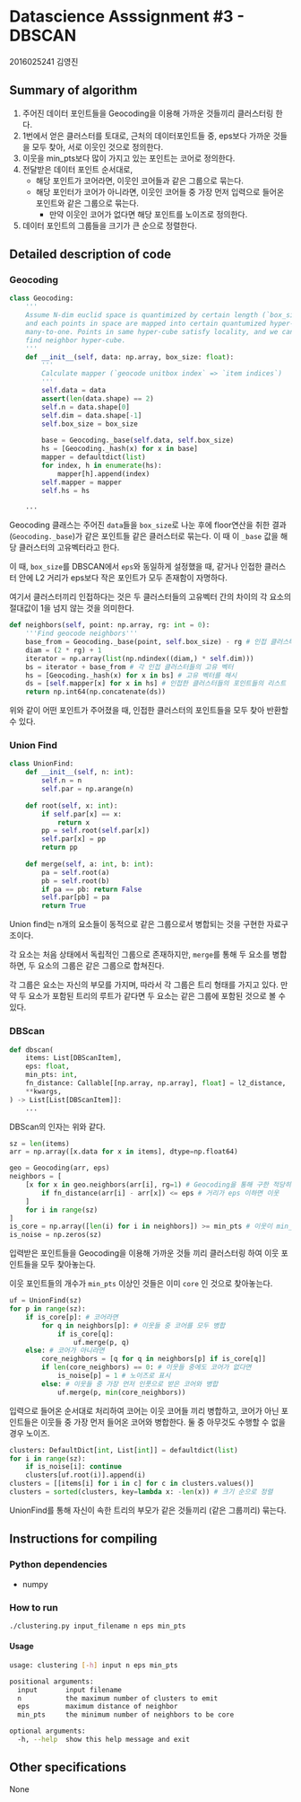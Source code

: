 # Datascience Asssignment #3 - DBSCAN

2016025241 김영진

## Summary of algorithm

1. 주어진 데이터 포인트들을 Geocoding을 이용해 가까운 것들끼리 클러스터링 한다.
2. 1번에서 얻은 클러스터를 토대로, 근처의 데이터포인트들 중, eps보다 가까운 것들을 모두 찾아, 서로 이웃인 것으로 정의한다.
3. 이웃을 min_pts보다 많이 가지고 있는 포인트는 코어로 정의한다.
4. 전달받은 데이터 포인트 순서대로,
    * 해당 포인트가 코어라면, 이웃인 코어들과 같은 그룹으로 묶는다.
    * 해당 포인터가 코어가 아니라면, 이웃인 코어들 중 가장 먼저 입력으로 들어온 포인트와 같은 그룹으로 묶는다.
        * 만약 이웃인 코어가 없다면 해당 포인트를 노이즈로 정의한다.
5. 데이터 포인트의 그룹들을 크기가 큰 순으로 정렬한다.

## Detailed description of code

### Geocoding

```python
class Geocoding:
    '''
    Assume N-dim euclid space is quantimized by certain length (`box_size`),
    and each points in space are mapped into certain quantumized hyper-cube
    many-to-one. Points in same hyper-cube satisfy locality, and we can easily
    find neighbor hyper-cube.
    '''
    def __init__(self, data: np.array, box_size: float):
        '''
        Calculate mapper (`geocode unitbox index` => `item indices`)
        '''
        self.data = data
        assert(len(data.shape) == 2)
        self.n = data.shape[0]
        self.dim = data.shape[-1]
        self.box_size = box_size
    
        base = Geocoding._base(self.data, self.box_size)
        hs = [Geocoding._hash(x) for x in base]
        mapper = defaultdict(list)
        for index, h in enumerate(hs):
            mapper[h].append(index)
        self.mapper = mapper
        self.hs = hs

    ...
```

Geocoding 클래스는 주어진 `data`들을 `box_size`로 나눈 후에 floor연산을 취한 결과(`Geocoding._base`)가 
같은 포인트들 같은 클러스터로 묶는다. 이 때 이 `_base` 값을 해당 클러스터의 고유벡터라고 한다.

이 때, `box_size`를 DBSCAN에서 `eps`와 동일하게 설정했을 때, 같거나 인접한 클러스터 안에 L2 거리가 eps보다 작은 
포인트가 모두 존재함이 자명하다.

여기서 클러스터끼리 인접하다는 것은 두 클러스터들의 고유벡터 간의 차이의 각 요소의 절대값이 1을 넘지 않는 것을 의미한다.

```python
def neighbors(self, point: np.array, rg: int = 0):
    '''Find geocode neighbors'''
    base_from = Geocoding._base(point, self.box_size) - rg # 인접 클러스터의 고유 벡터들중 가장 낮은 값
    diam = (2 * rg) + 1
    iterator = np.array(list(np.ndindex((diam,) * self.dim)))
    bs = iterator + base_from # 각 인접 클러스터들의 고유 벡터
    hs = [Geocoding._hash(x) for x in bs] # 고유 벡터를 해시
    ds = [self.mapper[x] for x in hs] # 인접한 클러스터들의 포인트들의 리스트
    return np.int64(np.concatenate(ds))
```

위와 같이 어떤 포인트가 주어졌을 때, 인접한 클러스터의 포인트들을 모두 찾아 반환할 수 있다.

### Union Find

```python
class UnionFind:
    def __init__(self, n: int):
        self.n = n
        self.par = np.arange(n)
    
    def root(self, x: int):
        if self.par[x] == x:
            return x
        pp = self.root(self.par[x])
        self.par[x] = pp
        return pp
    
    def merge(self, a: int, b: int):
        pa = self.root(a)
        pb = self.root(b)
        if pa == pb: return False
        self.par[pb] = pa
        return True
```

Union find는 n개의 요소들이 동적으로 같은 그룹으로서 병합되는 것을 구현한 자료구조이다.

각 요소는 처음 상태에서 독립적인 그룹으로 존재하지만, `merge`를 통해 두 요소를 병합하면, 두 요소의
 그룹은 같은 그룹으로 합쳐진다.

각 그룹은 요소는 자신의 부모를 가지며, 따라서 각 그룹은 트리 형태를 가지고 있다.
만약 두 요소가 포함된 트리의 루트가 같다면 두 요소는 같은 그룹에 포함된 것으로 볼 수 있다.

### DBScan

```python
def dbscan(
    items: List[DBScanItem],
    eps: float,
    min_pts: int,
    fn_distance: Callable[[np.array, np.array], float] = l2_distance,
    **kwargs,
) -> List[List[DBScanItem]]:
    ...
```

DBScan의 인자는 위와 같다.

```python
sz = len(items)
arr = np.array([x.data for x in items], dtype=np.float64)

geo = Geocoding(arr, eps)
neighbors = [
    [x for x in geo.neighbors(arr[i], rg=1) # Geocoding을 통해 구한 적당히 가까운 포인트들
        if fn_distance(arr[i] - arr[x]) <= eps # 거리가 eps 이하면 이웃
    ]
    for i in range(sz)
]
is_core = np.array([len(i) for i in neighbors]) >= min_pts # 이웃이 min_pts 보다 같거나 많으면 코어 포인트
is_noise = np.zeros(sz)
```

입력받은 포인트들을 Geocoding을 이용해 가까운 것들 끼리 클러스터링 하여 이웃 포인트들을 모두 찾아놓는다.

이웃 포인트들의 개수가 `min_pts` 이상인 것들은 이미 `core` 인 것으로 찾아놓는다.

```python
uf = UnionFind(sz)
for p in range(sz):
    if is_core[p]: # 코어라면
        for q in neighbors[p]: # 이웃들 중 코어를 모두 병합
            if is_core[q]:
                uf.merge(p, q)
    else: # 코어가 아니라면
        core_neighbors = [q for q in neighbors[p] if is_core[q]]
        if len(core_neighbors) == 0: # 이웃들 중에도 코어가 없다면
            is_noise[p] = 1 # 노이즈로 표시
        else: # 이웃들 중 가장 먼저 인풋으로 받은 코어와 병합
            uf.merge(p, min(core_neighbors))
```

입력으로 들어온 순서대로 처리하여 코어는 이웃 코어들 끼리 병합하고, 
코어가 아닌 포인트들은 이웃들 중 가장 먼저 들어온 코어와 병합한다. 둘 중 아무것도 수행할 수 없을 경우 노이즈.

```python
clusters: DefaultDict[int, List[int]] = defaultdict(list)
for i in range(sz):
    if is_noise[i]: continue
    clusters[uf.root(i)].append(i)
clusters = [[items[i] for i in c] for c in clusters.values()]
clusters = sorted(clusters, key=lambda x: -len(x)) # 크기 순으로 정렬
```

UnionFind를 통해 자신이 속한 트리의 부모가 같은 것들끼리 (같은 그룹끼리) 묶는다.


## Instructions for compiling

### Python dependencies

* numpy

### How to run 

```sh
./clustering.py input_filename n eps min_pts
```

#### Usage

```sh
usage: clustering [-h] input n eps min_pts

positional arguments:
  input       input filename
  n           the maximum number of clusters to emit
  eps         maximum distance of neighbor
  min_pts     the minimum number of neighbors to be core

optional arguments:
  -h, --help  show this help message and exit
```

## Other specifications

None

